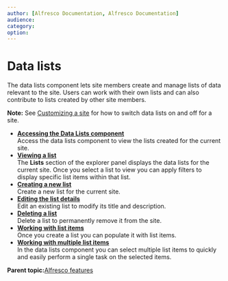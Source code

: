 ```yaml
---
author: [Alfresco Documentation, Alfresco Documentation]
audience: 
category: 
option: 
---
```


# Data lists

The data lists component lets site members create and manage lists of data relevant to the site. Users can work with their own lists and can also contribute to lists created by other site members.

**Note:** See [Customizing a site](../tasks/site-customize.md) for how to switch data lists on and off for a site.

-   **[Accessing the Data Lists component](../tasks/datalists-page-access.md)**  
Access the data lists component to view the lists created for the current site.
-   **[Viewing a list](../tasks/datalists-list-view.md)**  
The **Lists** section of the explorer panel displays the data lists for the current site. Once you select a list to view you can apply filters to display specific list items within that list.
-   **[Creating a new list](../tasks/datalists-list-create.md)**  
Create a new list for the current site.
-   **[Editing the list details](../tasks/datalists-list-edit.md)**  
Edit an existing list to modify its title and description.
-   **[Deleting a list](../tasks/datalists-list-delete.md)**  
Delete a list to permanently remove it from the site.
-   **[Working with list items](../concepts/datalists-items.md)**  
Once you create a list you can populate it with list items.
-   **[Working with multiple list items](../concepts/datalists-item-multiple.md)**  
In the data lists component you can select multiple list items to quickly and easily perform a single task on the selected items.

**Parent topic:**[Alfresco features](../concepts/alfresco-features.md)

